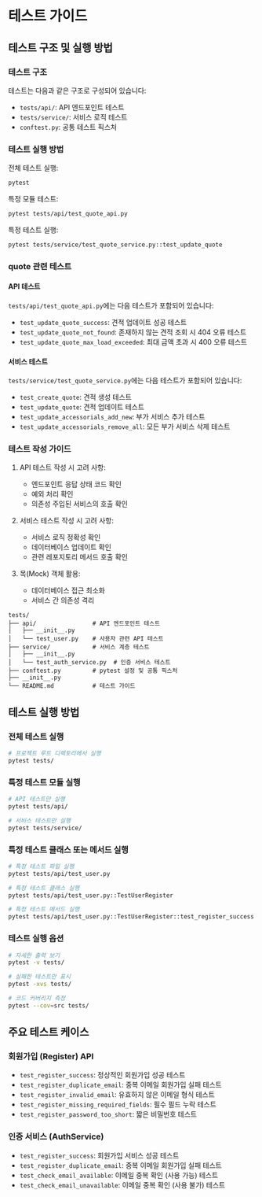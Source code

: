 # 테스트 가이드

## 테스트 구조 및 실행 방법

### 테스트 구조

테스트는 다음과 같은 구조로 구성되어 있습니다:

- `tests/api/`: API 엔드포인트 테스트
- `tests/service/`: 서비스 로직 테스트
- `conftest.py`: 공통 테스트 픽스처

### 테스트 실행 방법

전체 테스트 실행:
```bash
pytest
```

특정 모듈 테스트:
```bash
pytest tests/api/test_quote_api.py
```

특정 테스트 실행:
```bash
pytest tests/service/test_quote_service.py::test_update_quote
```

### quote 관련 테스트

#### API 테스트

`tests/api/test_quote_api.py`에는 다음 테스트가 포함되어 있습니다:

- `test_update_quote_success`: 견적 업데이트 성공 테스트
- `test_update_quote_not_found`: 존재하지 않는 견적 조회 시 404 오류 테스트
- `test_update_quote_max_load_exceeded`: 최대 금액 초과 시 400 오류 테스트

#### 서비스 테스트

`tests/service/test_quote_service.py`에는 다음 테스트가 포함되어 있습니다:

- `test_create_quote`: 견적 생성 테스트
- `test_update_quote`: 견적 업데이트 테스트
- `test_update_accessorials_add_new`: 부가 서비스 추가 테스트
- `test_update_accessorials_remove_all`: 모든 부가 서비스 삭제 테스트

### 테스트 작성 가이드

1. API 테스트 작성 시 고려 사항:
   - 엔드포인트 응답 상태 코드 확인
   - 예외 처리 확인
   - 의존성 주입된 서비스의 호출 확인

2. 서비스 테스트 작성 시 고려 사항:
   - 서비스 로직 정확성 확인
   - 데이터베이스 업데이트 확인
   - 관련 레포지토리 메서드 호출 확인

3. 목(Mock) 객체 활용:
   - 데이터베이스 접근 최소화
   - 서비스 간 의존성 격리

```
tests/
├── api/                # API 엔드포인트 테스트
│   ├── __init__.py
│   └── test_user.py    # 사용자 관련 API 테스트
├── service/            # 서비스 계층 테스트
│   ├── __init__.py
│   └── test_auth_service.py  # 인증 서비스 테스트
├── conftest.py         # pytest 설정 및 공통 픽스처
├── __init__.py
└── README.md           # 테스트 가이드
```

## 테스트 실행 방법

### 전체 테스트 실행
```bash
# 프로젝트 루트 디렉토리에서 실행
pytest tests/
```

### 특정 테스트 모듈 실행
```bash
# API 테스트만 실행
pytest tests/api/

# 서비스 테스트만 실행
pytest tests/service/
```

### 특정 테스트 클래스 또는 메서드 실행
```bash
# 특정 테스트 파일 실행
pytest tests/api/test_user.py

# 특정 테스트 클래스 실행
pytest tests/api/test_user.py::TestUserRegister

# 특정 테스트 메서드 실행
pytest tests/api/test_user.py::TestUserRegister::test_register_success
```

### 테스트 실행 옵션
```bash
# 자세한 출력 보기
pytest -v tests/

# 실패한 테스트만 표시
pytest -xvs tests/

# 코드 커버리지 측정
pytest --cov=src tests/
```

## 주요 테스트 케이스

### 회원가입 (Register) API
- `test_register_success`: 정상적인 회원가입 성공 테스트
- `test_register_duplicate_email`: 중복 이메일 회원가입 실패 테스트
- `test_register_invalid_email`: 유효하지 않은 이메일 형식 테스트
- `test_register_missing_required_fields`: 필수 필드 누락 테스트
- `test_register_password_too_short`: 짧은 비밀번호 테스트

### 인증 서비스 (AuthService)
- `test_register_success`: 회원가입 서비스 성공 테스트
- `test_register_duplicate_email`: 중복 이메일 회원가입 실패 테스트
- `test_check_email_available`: 이메일 중복 확인 (사용 가능) 테스트
- `test_check_email_unavailable`: 이메일 중복 확인 (사용 불가) 테스트 
